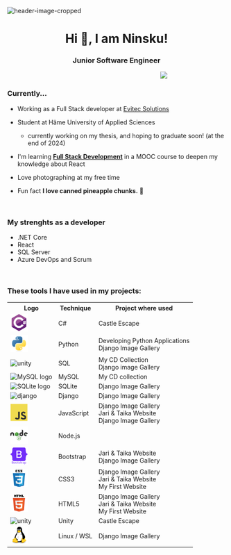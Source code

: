 ![header-image-cropped](https://github.com/nina20126/nina20126/assets/77397102/5ff92504-a4b1-443a-9fea-24bf2868f588)

<h1 align="center">Hi 👋, I am Ninsku!</h1>
<h3 align="center">Junior Software Engineer</h3>

<img src="https://github.com/nina20126/nina20126/assets/77397102/50959b9f-4751-448b-83af-aec1bee29952" align="right" width="30%">
 
<br>
<h3 align="left">Currently...</h3>

- Working as a Full Stack developer at <a href="https://evitec.com/">Evitec Solutions</a>

- Student at Häme University of Applied Sciences
  - currently working on my thesis, and hoping to graduate soon! (at the end of 2024)

- I'm learning <a href="https://fullstackopen.com/">**Full Stack Development**</a> in a MOOC course to deepen my knowledge about React

- Love photographing at my free time
  
- Fun fact **I love canned pineapple chunks.** 🍍

<br>
<h3>My strenghts as a developer</h3>

- .NET Core
- React
- SQL Server
- Azure DevOps and Scrum

<br>
<h3 align="left">These tools I have used in my projects:</h3>

<table>
  <tr>
    <th>Logo</th>
    <th>Technique</th>
    <th>Project where used</th>
  </tr>

  <tr>
    <td><img src="https://raw.githubusercontent.com/devicons/devicon/master/icons/csharp/csharp-original.svg" alt="csharp" width="40" height="40"/></td>
    <td>C#</td>
    <td>Castle Escape</td>
  </tr>
  
  <tr>
    <td><img src="https://raw.githubusercontent.com/devicons/devicon/master/icons/python/python-original.svg" alt="python" width="40" height="40"/></td>
    <td>Python</td>
    <td>Developing Python Applications <br> Django Image Gallery</td>
  </tr>
  
  <tr>
    <td><img src="https://upload.wikimedia.org/wikipedia/commons/8/87/Sql_data_base_with_logo.png" alt="unity" height="40"/></td>
    <td>SQL</td>
    <td>My CD Collection <br> Django image Gallery</td>
  </tr>

  <tr>
    <td><img src="https://github.com/nina20126/Learning/assets/77397102/74c97f0f-62a6-4fca-96eb-b909eea5aebe" alt="MySQL logo" height="40"</td>
    <td>MySQL</td>
    <td>My CD collection</td>
  </tr>

  <tr>
    <td><img src="https://github.com/nina20126/nina20126/assets/77397102/d74bc2e7-b451-43bd-9750-cdd044d9ba99" alt="SQLite logo" height="40"></td>
    <td>SQLite</td>
    <td>Django Image Gallery</td>
  <tr>
    <td><img src="https://cdn.worldvectorlogo.com/logos/django.svg" alt="django" width="40" height="40"/></td>
    <td>Django</td>
    <td>Django Image Gallery <br></td>
  </tr>
  
  <tr>
    <td><img src="https://raw.githubusercontent.com/devicons/devicon/master/icons/javascript/javascript-original.svg" alt="javascript" width="40" height="40"/></td>
    <td>JavaScript</td>
    <td>Django Image Gallery <br> Jari & Taika Website <br>Django Image Gallery <br></td>
  </tr>
  <tr>
    <td><img src="https://raw.githubusercontent.com/devicons/devicon/master/icons/nodejs/nodejs-original-wordmark.svg" alt="nodejs" width="40" height="40"/></td>
    <td>Node.js</td>
    <td></td>
  </tr>
  <tr>
    <td><img src="https://raw.githubusercontent.com/devicons/devicon/master/icons/bootstrap/bootstrap-plain-wordmark.svg" alt="bootstrap" width="40" height="40"/></td>
    <td>Bootstrap</td>
    <td>Jari & Taika Website <br>Django Image Gallery <br></td>
  </tr>
  
  <tr>
    <td><img src="https://raw.githubusercontent.com/devicons/devicon/master/icons/css3/css3-original-wordmark.svg" alt="css3" width="40" height="40"/></td>
    <td>CSS3</td>
    <td>Django Image Gallery <br> Jari & Taika Website <br> My First Website <br></td>
  </tr>
  
  <tr>
    <td><img src="https://raw.githubusercontent.com/devicons/devicon/master/icons/html5/html5-original-wordmark.svg" alt="html5" width="40" height="40"/></td>
    <td>HTML5</td>
    <td>Django Image Gallery <br> Jari & Taika Website <br> My First Website <br>
    </td>
  </tr>

  <tr>
    <td><img src="https://www.vectorlogo.zone/logos/unity3d/unity3d-icon.svg" alt="unity" width="40" height="40"/></td>
    <td>Unity</td>
    <td>Castle Escape</td>
  </tr>

  <tr>
    <td><img src="https://raw.githubusercontent.com/devicons/devicon/master/icons/linux/linux-original.svg" alt="linux" width="40" height="40"/></td>
    <td>Linux / WSL </td>
    <td>Django Image Gallery</td>
  </tr>
  
</table>



